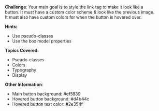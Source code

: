 **Challenge**:
Your main goal is to style the link tag to make it look like a button. It must have a custom color scheme & look like the previous image. It must also have custom colors for when the button is hovered over.

**Hints:**
 - Use pseudo-classes
 - Use the box model properties

**Topics Covered:**
 - Pseudo-classes
 - Colors
 - Typography
 - Display
 
  **Other Information**:
 - Main button background: #ef5839
 - Hovered button background: #d4b44c
 - Hovered button text color: #2e354f 